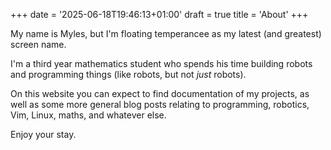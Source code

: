 +++
date = '2025-06-18T19:46:13+01:00'
draft = true
title = 'About'
+++

My name is Myles, but I'm floating temperancee as my latest (and greatest) screen name.

I'm a third year mathematics student who spends his time building robots and programming things (like robots, but not *just* robots). 

On this website you can expect to find documentation of my projects, as well as some more general blog posts relating to programming, robotics, Vim, Linux, maths, and whatever else.

Enjoy your stay.
